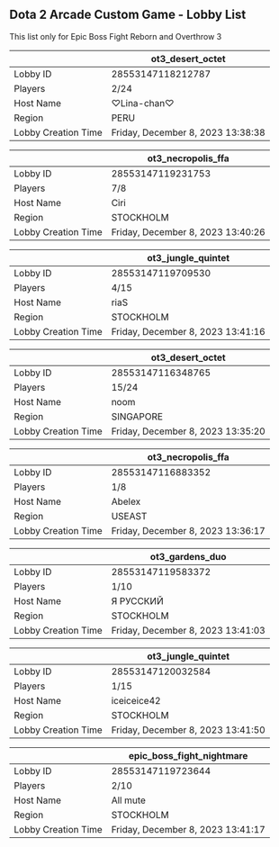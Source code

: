 ## Dota 2 Arcade Custom Game - Lobby List

This list only for Epic Boss Fight Reborn and Overthrow 3

|  | ot3_desert_octet |
| ------ | ------ |
| Lobby ID | 28553147118212787 |
| Players | 2/24 |
| Host Name | ♡Lina-chan♡ |
| Region | PERU |
| Lobby Creation Time | Friday, December 8, 2023 13:38:38 |


|  | ot3_necropolis_ffa |
| ------ | ------ |
| Lobby ID | 28553147119231753 |
| Players | 7/8 |
| Host Name | Ciri |
| Region | STOCKHOLM |
| Lobby Creation Time | Friday, December 8, 2023 13:40:26 |


|  | ot3_jungle_quintet |
| ------ | ------ |
| Lobby ID | 28553147119709530 |
| Players | 4/15 |
| Host Name | riaS |
| Region | STOCKHOLM |
| Lobby Creation Time | Friday, December 8, 2023 13:41:16 |


|  | ot3_desert_octet |
| ------ | ------ |
| Lobby ID | 28553147116348765 |
| Players | 15/24 |
| Host Name | noom |
| Region | SINGAPORE |
| Lobby Creation Time | Friday, December 8, 2023 13:35:20 |


|  | ot3_necropolis_ffa |
| ------ | ------ |
| Lobby ID | 28553147116883352 |
| Players | 1/8 |
| Host Name | Abelex |
| Region | USEAST |
| Lobby Creation Time | Friday, December 8, 2023 13:36:17 |


|  | ot3_gardens_duo |
| ------ | ------ |
| Lobby ID | 28553147119583372 |
| Players | 1/10 |
| Host Name | Я РУССКИЙ |
| Region | STOCKHOLM |
| Lobby Creation Time | Friday, December 8, 2023 13:41:03 |


|  | ot3_jungle_quintet |
| ------ | ------ |
| Lobby ID | 28553147120032584 |
| Players | 1/15 |
| Host Name | iceiceice42 |
| Region | STOCKHOLM |
| Lobby Creation Time | Friday, December 8, 2023 13:41:50 |


|  | epic_boss_fight_nightmare |
| ------ | ------ |
| Lobby ID | 28553147119723644 |
| Players | 2/10 |
| Host Name | All mute |
| Region | STOCKHOLM |
| Lobby Creation Time | Friday, December 8, 2023 13:41:17 |


